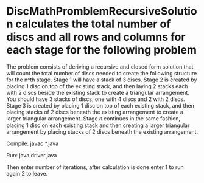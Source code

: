 # DiscMathPromblemRecursiveSolution calculates the total number of discs and all rows and columns for each stage for the following problem
 The problem consists of deriving a recursive and closed form solution that will count the total number of discs needed to create the following structure for the n^th stage. 
 Stage 1 will have a stack of 3 discs. Stage 2 is created by placing 1 disc on top of the existing stack, and then laying 2 stacks each with 2 discs beside the existing stack to create a triangular arrangement. You should have 3 stacks of discs, one with 4 discs and 2 with 2 discs. Stage 3 is created by placing 1 disc on top of each existing stack, and then placing stacks of 2 discs beneath the existing arrangement to create a larger triangular arrangement. Stage 𝑛 continues in the same fashion, placing 1 disc on each existing stack and then creating a larger triangular arrangement by placing stacks of 2 discs beneath the existing arrangement.



Compile: javac *.java

Run: java driver.java

Then enter number of iterations, after calculation is done enter 1 to run again 2 to leave.

